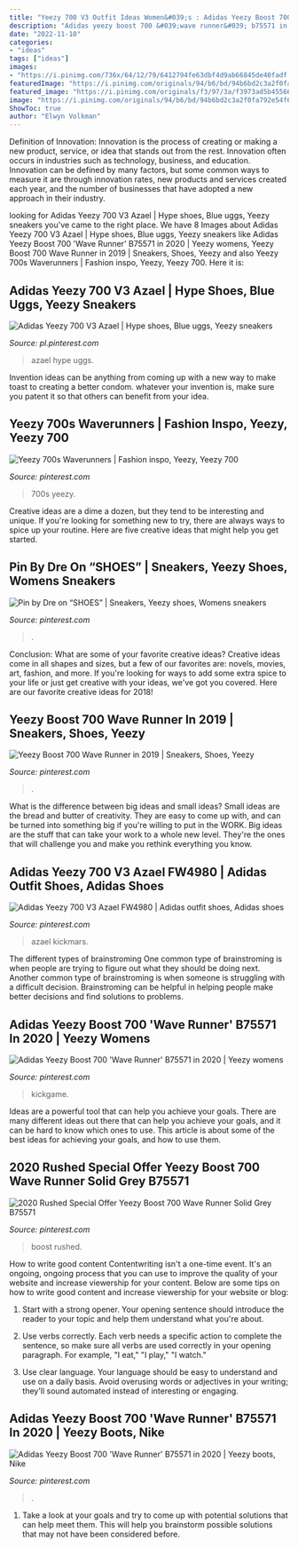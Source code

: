 ```yaml
---
title: "Yeezy 700 V3 Outfit Ideas Women&#039;s : Adidas Yeezy Boost 700 &#039;wave Runner&#039; B75571 In 2020"
description: "Adidas yeezy boost 700 &#039;wave runner&#039; b75571 in 2020"
date: "2022-11-10"
categories:
- "ideas"
tags: ["ideas"]
images:
- "https://i.pinimg.com/736x/64/12/79/6412794fe63dbf4d9ab66845de40fadf.jpg"
featuredImage: "https://i.pinimg.com/originals/94/b6/bd/94b6bd2c3a2f0fa792e54f6cda719bb4.jpg"
featured_image: "https://i.pinimg.com/originals/f3/97/3a/f3973ad5b455668ea1b9340793fb2631.jpg"
image: "https://i.pinimg.com/originals/94/b6/bd/94b6bd2c3a2f0fa792e54f6cda719bb4.jpg"
ShowToc: true
author: "Elwyn Volkman"
---
```



Definition of Innovation:
Innovation is the process of creating or making a new product, service, or idea that stands out from the rest. Innovation often occurs in industries such as technology, business, and education. Innovation can be defined by many factors, but some common ways to measure it are through innovation rates, new products and services created each year, and the number of businesses that have adopted a new approach in their industry.

	

		
looking for Adidas Yeezy 700 V3 Azael | Hype shoes, Blue uggs, Yeezy sneakers you've came to the right place. We have 8 Images about Adidas Yeezy 700 V3 Azael | Hype shoes, Blue uggs, Yeezy sneakers like Adidas Yeezy Boost 700 &#039;Wave Runner&#039; B75571 in 2020 | Yeezy womens, Yeezy Boost 700 Wave Runner in 2019 | Sneakers, Shoes, Yeezy and also Yeezy 700s Waverunners | Fashion inspo, Yeezy, Yeezy 700. Here it is:
		
    
## Adidas Yeezy 700 V3 Azael | Hype Shoes, Blue Uggs, Yeezy Sneakers

<img loading=lazy src="https://i.pinimg.com/736x/64/12/79/6412794fe63dbf4d9ab66845de40fadf.jpg" onerror="this.onerror=null;this.src='https://tse3.mm.bing.net/th?id=OIP.oBXWvQuBNrFb0CmCQznrPQHaHa&amp;pid=15.1';" alt="Adidas Yeezy 700 V3 Azael | Hype shoes, Blue uggs, Yeezy sneakers">

_Source: pl.pinterest.com_

>azael hype uggs. 

	

Invention ideas can be anything from coming up with a new way to make toast to creating a better condom. whatever your invention is, make sure you patent it so that others can benefit from your idea.

    
## Yeezy 700s Waverunners | Fashion Inspo, Yeezy, Yeezy 700

<img loading=lazy src="https://i.pinimg.com/originals/ee/b5/40/eeb54017ed27a0ac1ff4b2ffcb624d4e.jpg" onerror="this.onerror=null;this.src='https://tse4.mm.bing.net/th?id=OIP.HqOEzLdkXBvOkzAh6e88AQHaOk&amp;pid=15.1';" alt="Yeezy 700s Waverunners | Fashion inspo, Yeezy, Yeezy 700">

_Source: pinterest.com_

>700s yeezy. 

	

Creative ideas are a dime a dozen, but they tend to be interesting and unique. If you're looking for something new to try, there are always ways to spice up your routine. Here are five creative ideas that might help you get started.

    
## Pin By Dre On “SHOES” | Sneakers, Yeezy Shoes, Womens Sneakers

<img loading=lazy src="https://i.pinimg.com/originals/29/54/0e/29540ebcb88e328ac1b597b57624c05a.jpg" onerror="this.onerror=null;this.src='https://tse2.mm.bing.net/th?id=OIP.vpHIa-_Trln0WvFJFfyVqwHaJX&amp;pid=15.1';" alt="Pin by Dre on “SHOES” | Sneakers, Yeezy shoes, Womens sneakers">

_Source: pinterest.com_

>. 

	

Conclusion: What are some of your favorite creative ideas?
Creative ideas come in all shapes and sizes, but a few of our favorites are: novels, movies, art, fashion, and more. If you're looking for ways to add some extra spice to your life or just get creative with your ideas, we've got you covered. Here are our favorite creative ideas for 2018!

    
## Yeezy Boost 700 Wave Runner In 2019 | Sneakers, Shoes, Yeezy

<img loading=lazy src="https://i.pinimg.com/originals/94/b6/bd/94b6bd2c3a2f0fa792e54f6cda719bb4.jpg" onerror="this.onerror=null;this.src='https://tse4.mm.bing.net/th?id=OIP.3vmbuntBusDf7KVuUufUHgHaIm&amp;pid=15.1';" alt="Yeezy Boost 700 Wave Runner in 2019 | Sneakers, Shoes, Yeezy">

_Source: pinterest.com_

>. 

	

What is the difference between big ideas and small ideas?
Small ideas are the bread and butter of creativity. They are easy to come up with, and can be turned into something big if you're willing to put in the WORK. Big ideas are the stuff that can take your work to a whole new level. They're the ones that will challenge you and make you rethink everything you know.

    
## Adidas Yeezy 700 V3 Azael FW4980 | Adidas Outfit Shoes, Adidas Shoes

<img loading=lazy src="https://i.pinimg.com/736x/f1/ff/71/f1ff7167b7c67cf40cce4b80d482c281.jpg" onerror="this.onerror=null;this.src='https://tse2.mm.bing.net/th?id=OIP.SoqEJpsYz31w2HgV2JMsnAHaFj&amp;pid=15.1';" alt="Adidas Yeezy 700 V3 Azael FW4980 | Adidas outfit shoes, Adidas shoes">

_Source: pinterest.com_

>azael kickmars. 

	

The different types of brainstroming
One common type of brainstroming is when people are trying to figure out what they should be doing next. Another common type of brainstroming is when someone is struggling with a difficult decision. Brainstroming can be helpful in helping people make better decisions and find solutions to problems.

    
## Adidas Yeezy Boost 700 &#039;Wave Runner&#039; B75571 In 2020 | Yeezy Womens

<img loading=lazy src="https://i.pinimg.com/originals/f3/97/3a/f3973ad5b455668ea1b9340793fb2631.jpg" onerror="this.onerror=null;this.src='https://tse1.mm.bing.net/th?id=OIP.i26jY0lwVzi6PCnVRWeSewHaHa&amp;pid=15.1';" alt="Adidas Yeezy Boost 700 &#039;Wave Runner&#039; B75571 in 2020 | Yeezy womens">

_Source: pinterest.com_

>kickgame. 

	

Ideas are a powerful tool that can help you achieve your goals. There are many different ideas out there that can help you achieve your goals, and it can be hard to know which ones to use. This article is about some of the best ideas for achieving your goals, and how to use them.

    
## 2020 Rushed Special Offer Yeezy Boost 700 Wave Runner Solid Grey B75571

<img loading=lazy src="https://i.pinimg.com/originals/ef/a9/86/efa98696539dde2d9eca29f547fb573b.jpg" onerror="this.onerror=null;this.src='https://tse3.mm.bing.net/th?id=OIP.lAioMRjjlpOpHnCCEh7mMgHaLH&amp;pid=15.1';" alt="2020 Rushed Special Offer Yeezy Boost 700 Wave Runner Solid Grey B75571">

_Source: pinterest.com_

>boost rushed. 

	

How to write good content
Contentwriting isn't a one-time event. It's an ongoing, ongoing process that you can use to improve the quality of your website and increase viewership for your content. Below are some tips on how to write good content and increase viewership for your website or blog: 
1) Start with a strong opener. Your opening sentence should introduce the reader to your topic and help them understand what you're about. 

2) Use verbs correctly. Each verb needs a specific action to complete the sentence, so make sure all verbs are used correctly in your opening paragraph. For example, "I eat," "I play," "I watch." 

3) Use clear language. Your language should be easy to understand and use on a daily basis. Avoid overusing words or adjectives in your writing; they'll sound automated instead of interesting or engaging.

    
## Adidas Yeezy Boost 700 &#039;Wave Runner&#039; B75571 In 2020 | Yeezy Boots, Nike

<img loading=lazy src="https://i.pinimg.com/originals/b8/3c/6b/b83c6bf95860f1be1e25dc192c6b9172.jpg" onerror="this.onerror=null;this.src='https://tse4.mm.bing.net/th?id=OIP.VMLVY6wOlxbvUu5UgEyo-QHaJ4&amp;pid=15.1';" alt="Adidas Yeezy Boost 700 &#039;Wave Runner&#039; B75571 in 2020 | Yeezy boots, Nike">

_Source: pinterest.com_

>. 

	

1. Take a look at your goals and try to come up with potential solutions that can help meet them. This will help you brainstorm possible solutions that may not have been considered before.

